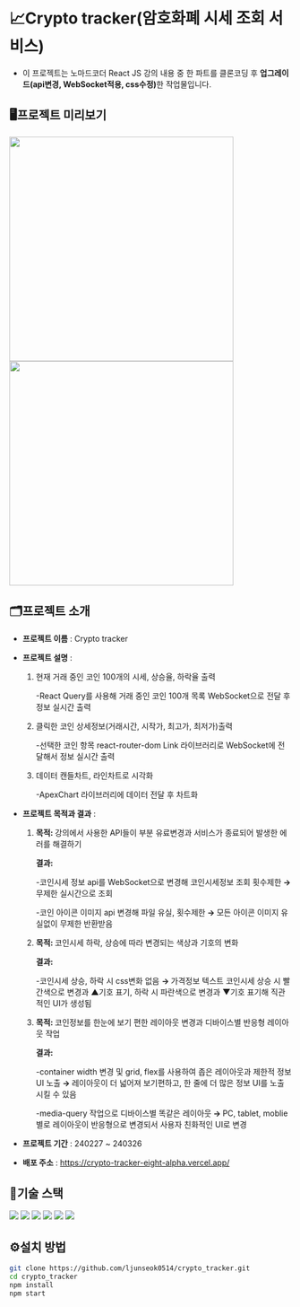 # 📈Crypto tracker(암호화폐 시세 조회 서비스)

- 이 프로젝트는 노마드코더 React JS 강의 내용 중 한 파트를 클론코딩 후 <strong>업그레이드(api변경, WebSocket적용, css수정)</strong>한 작업물입니다.

## 🖥프로젝트 미리보기

<img style="height: 400px;" src="https://github.com/ljunseok0514/crypto_tracker/assets/73566234/83a2d97f-3999-49ed-8e30-1336e1ba5362">
<img style="height: 400px;" src="https://github.com/ljunseok0514/crypto_tracker/assets/73566234/e57a1142-13bb-4014-830b-b16a9fa26b1f">

## 🗂프로젝트 소개

- **프로젝트 이름** : Crypto tracker
- **프로젝트 설명** :
  <ol>
    <li>
      <p>현재 거래 중인 코인 100개의 시세, 상승율, 하락율 출력
      </p>
      <p>-React Query를 사용해 거래 중인 코인 100개 목록 WebSocket으로 전달 후 정보 실시간 출력</p>
    </li>
    <li>
      <p>클릭한 코인 상세정보(거래시간, 시작가, 최고가, 최저가)출력
      </p>
      <p>-선택한 코인 항목 react-router-dom Link 라이브러리로 WebSocket에 전달해서 정보 실시간 출력</p>
    </li>
    <li>
    <p>데이터 캔들차트, 라인차트로 시각화
      </p>
      <p>-ApexChart 라이브러리에 데이터 전달 후 차트화
      </p>
    </li>
  </ol>

- **프로젝트 목적과 결과** :
  <ol>
    <li>
      <p><strong>목적: </strong>강의에서 사용한 API들이 부분 유료변경과 서비스가 종료되어 발생한 에러를 해결하기</p>
      <p><strong>결과: </strong></p>
      <p>-코인시세 정보 api를 WebSocket으로 변경해 코인시세정보 조회 횟수제한<strong> → </strong>무제한 실시간으로 조회</p>
      <p>-코인 아이콘 이미지 api 변경해 파일 유실, 횟수제한<strong> → </strong>모든 아이콘 이미지 유실없이 무제한 반환받음</p>
    </li>
    <li>
      <p><strong>목적: </strong>코인시세 하락, 상승에 따라 변경되는 색상과 기호의 변화</p>
      <p><strong>결과: </strong></p>
      <p>-코인시세 상승, 하락 시 css변화 없음 <strong> → </strong>가격정보 텍스트 코인시세 상승 시 빨간색으로 변경과 ▲기호 표기, 하락 시 파란색으로 변경과 ▼기호 표기해 직관적인 UI가 생성됨</p>
      </li>
    <li>
      <p><strong>목적: </strong>코인정보를 한눈에 보기 편한 레이아웃 변경과 디바이스별 반응형 레이아웃 작업</p>
      <p><strong>결과: </strong></p>
      <p>-container width 변경 및 grid, flex를 사용하여 좁은 레이아웃과 제한적 정보 UI 노출<strong> → </strong>레이아웃이 더 넓어져 보기편하고, 한 줄에 더 많은 정보 UI를 노출 시킬 수 있음</p>
      <p>-media-query 작업으로 디바이스별 똑같은 레이아웃<strong> → </strong> PC, tablet, moblie 별로 레이아웃이 반응형으로 변경되서 사용자 친화적인 UI로 변경</p>
      </li>
  </ol>
- **프로젝트 기간** : 240227 ~ 240326
- **배포 주소** : https://crypto-tracker-eight-alpha.vercel.app/

## 📝기술 스택

<span><img src="https://img.shields.io/badge/react-61DAFB?style=flat-square&logo=react&logoColor=white"/></span>
<span><img src="https://img.shields.io/badge/typescript-3178C6?style=flat-square&logo=typescript&logoColor=white"/></span>
<span><img src="https://img.shields.io/badge/styledcomponents-DB7093?style=flat-square&logo=styledcomponents&logoColor=black"/></span>
<span><img src="https://img.shields.io/badge/javascript-F7DF1E?style=flat-square&logo=javascript&logoColor=black"/></span>
<span><img src="https://img.shields.io/badge/html5-E34F26?style=flat-square&logo=html5&logoColor=white"/></span>
<span><img src="https://img.shields.io/badge/css3-1572B6?style=flat-square&logo=css3&logoColor=white"/></span>

## ⚙️설치 방법

```bash
git clone https://github.com/ljunseok0514/crypto_tracker.git
cd crypto_tracker
npm install
npm start
```
